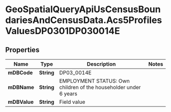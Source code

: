 # GeoSpatialQueryApiUsCensusBoundariesAndCensusData.Acs5ProfilesValuesDP0301DP030014E

## Properties

Name | Type | Description | Notes
------------ | ------------- | ------------- | -------------
**mDBCode** | **String** | DP03_0014E | 
**mDBName** | **String** | EMPLOYMENT STATUS: Own children of the householder under 6 years | 
**mDBValue** | **String** | Field value | 



